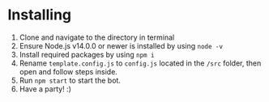 # Installing

1. Clone and navigate to the directory in terminal
2. Ensure Node.js v14.0.0 or newer is installed by using `node -v`
3. Install required packages by using `npm i`
4. Rename `template.config.js` to `config.js` located in the `/src` folder, then open and follow steps inside.
5. Run `npm start` to start the bot.
6. Have a party! :)